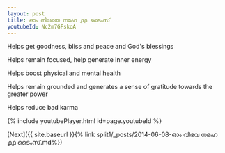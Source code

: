 ```yaml
---
layout: post
title: ഓം നിലയെ നമഹ ൧൧ ടൈംസ്
youtubeId: Nc2m7GFskoA
---
```

 
 
Helps get goodness, bliss and peace and God's blessings
 
Helps remain focused, help generate inner energy 
 
Helps boost physical and mental health 
 
Helps remain grounded and generates a sense of gratitude towards the greater power 
 
Helps reduce bad karma
 
 
 
 


{% include youtubePlayer.html id=page.youtubeId %}
 
[Next]({{ site.baseurl }}{% link  split1/_posts/2014-06-08-ഓം വിഭവ നമഹ ൧൧ ടൈംസ്.md%})
 
